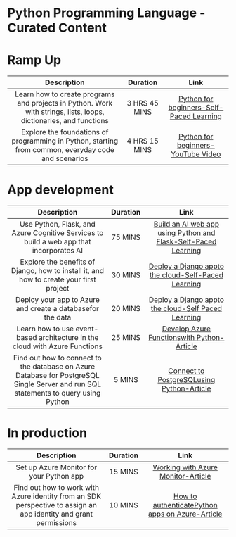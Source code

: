 # Python Programming Language - Curated Content
# Ramp Up
|**Description** |**Duration**|**Link**|
| :----:        |    :----:   |        :----:     |
| Learn how to create programs and projects in Python. Work with strings, lists, loops, dictionaries, and functions |    3 HRS 45 MINS   |  [Python for beginners-Self-Paced Learning](https://docs.microsoft.com/en-us/learn/paths/beginner-python/)     |
|  Explore the foundations of programming in Python, starting from common, everyday code and scenarios  | 4 HRS 15 MINS |    [Python for beginners-YouTube Video](https://www.youtube.com/playlist?list=PLlrxD0HtieHhS8VzuMCfQD4uJ9yne1mE6)  |

# App development
|**Description** |**Duration**|**Link**|
| :----:        |    :----:   |        :----:     |
|  Use Python, Flask, and Azure Cognitive Services to build a web app that incorporates AI | 75 MINS |  [Build an AI web app using Python and Flask-Self-Paced Learning](https://docs.microsoft.com/en-us/learn/modules/python-flask-build-ai-web-app/)     |
| Explore the benefits of Django, how to install it, and how to create your first project|  30 MINS    |    [Deploy a Django appto the cloud-Self-Paced Learning](https://docs.microsoft.com/en-us/learn/modules/django-get-started/)  |
|Deploy your app to Azure and create a databasefor the data|  20 MINS      | [Deploy a Django appto the cloud-Self Paced Learning](https://docs.microsoft.com/en-us/learn/modules/django-deployment/)    |
|Learn how to use event-based architecture in the cloud with Azure Functions|  25 MINS      | [Develop Azure Functionswith Python-Article](https://docs.microsoft.com/en-us/azure/azure-functions/functions-reference-python?tabs=asgi%2Capplication-level)    |
|Find out how to connect to the database on Azure Database for PostgreSQL Single Server and run SQL statements to query using Python|  5 MINS    | [Connect to PostgreSQLusing Python-Article](https://docs.microsoft.com/en-us/azure/postgresql/single-server/connect-python)    |
# In production
|**Description** |**Duration**|**Link**|
| :----:        |    :----:   |        :----:     |
|  Set up Azure Monitor for your Python app | 15 MINS  |  [Working with Azure Monitor-Article](https://docs.microsoft.com/en-us/azure/azure-monitor/app/opencensus-python)     |
| Find out how to work with Azure identity from an SDK perspective to assign an app identity and grant permissions  |  10 MINS  |  [How to authenticatePython apps on Azure-Article](https://docs.microsoft.com/en-us/azure/developer/python/sdk/authentication-overview)     |
